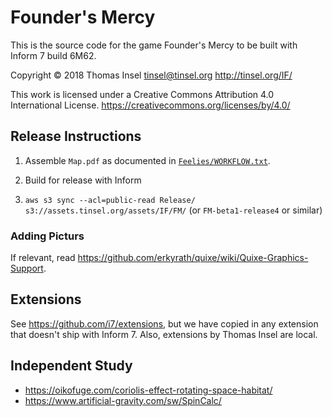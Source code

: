 # Founder's Mercy

This is the source code for the game Founder's Mercy to be built
with Inform 7 build 6M62.

Copyright © 2018 Thomas Insel <tinsel@tinsel.org>
http://tinsel.org/IF/

This work is licensed under a Creative Commons Attribution 4.0 International License.
https://creativecommons.org/licenses/by/4.0/	

## Release Instructions

1. Assemble `Map.pdf` as documented in [`Feelies/WORKFLOW.txt`](./Feelies/WORKFLOW.txt).

2. Build for release with Inform

3. `aws s3 sync --acl=public-read Release/ s3://assets.tinsel.org/assets/IF/FM/`
   (or `FM-beta1-release4` or similar)

### Adding Picturs

If relevant, read <https://github.com/erkyrath/quixe/wiki/Quixe-Graphics-Support>.

## Extensions

See https://github.com/i7/extensions, but we have copied in any extension that doesn't ship
with Inform 7. Also, extensions by Thomas Insel are local.

## Independent Study

* https://oikofuge.com/coriolis-effect-rotating-space-habitat/
* https://www.artificial-gravity.com/sw/SpinCalc/
